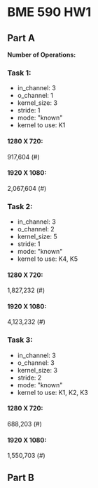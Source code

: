 # BME 590 HW1


## Part A

**Number of Operations:**

 
### Task 1:   
- in_channel: 3
- o_channel: 1 
- kernel_size: 3
- stride: 1
- mode: "known"
- kernel to use: K1
#### 1280 X 720: 
917,604 (#)


#### 1920 X 1080: 
2,067,604 (#)


### Task 2:   
- in_channel: 3
- o_channel: 2 
- kernel_size: 5
- stride: 1
- mode: "known"
- kernel to use: K4, K5
#### 1280 X 720:
1,827,232 (#)


#### 1920 X 1080: 
4,123,232 (#)


### Task 3:   
- in_channel: 3
- o_channel: 3 
- kernel_size: 3
- stride: 2
- mode: "known"
- kernel to use: K1, K2, K3   
#### 1280 X 720:
688,203 (#)


#### 1920 X 1080: 
1,550,703 (#)



## Part B
